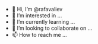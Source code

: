 - 👋 Hi, I’m @rafavaliev
- 👀 I’m interested in ...
- 🌱 I’m currently learning ...
- 💞️ I’m looking to collaborate on ...
- 📫 How to reach me ...

<!---
rafavaliev/rafavaliev is a ✨ special ✨ repository because its `README.md` (this file) appears on your GitHub profile.
You can click the Preview link to take a look at your changes.
--->
